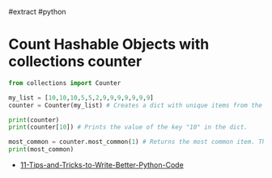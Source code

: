 #extract
#python

# Count Hashable Objects with collections counter

```python
from collections import Counter

my_list = [10,10,10,5,5,2,9,9,9,9,9,9,9]
counter = Counter(my_list) # Creates a dict with unique items from the list and the number of times the item appears in the list.

print(counter)
print(counter[10]) # Prints the value of the key "10" in the dict.

most_common = counter.most_common(1) # Returns the most common item. The argument especifies the number fo items.
print(most_common)
```

- [11-Tips-and-Tricks-to-Write-Better-Python-Code](11-Tips-and-Tricks-to-Write-Better-Python-Code.md)
